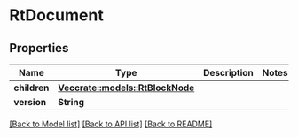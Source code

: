 # RtDocument

## Properties

Name | Type | Description | Notes
------------ | ------------- | ------------- | -------------
**children** | [**Vec<crate::models::RtBlockNode>**](RtBlockNode.md) |  | 
**version** | **String** |  | 

[[Back to Model list]](../README.md#documentation-for-models) [[Back to API list]](../README.md#documentation-for-api-endpoints) [[Back to README]](../README.md)


